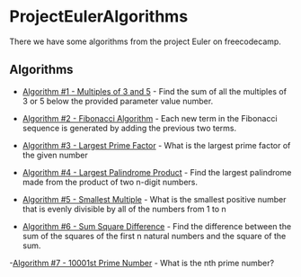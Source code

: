 # ProjectEulerAlgorithms

There we have some algorithms from the project Euler on freecodecamp.


## Algorithms

- [Algorithm #1 - Multiples of 3 and 5](https://github.com/Jcardenas99S/ProjectEulerAlgorithms/blob/master/Algorithms/MultiplesOf3and5.cs) - Find the sum of all the multiples of 3 or 5 below the provided parameter value number.

- [Algorithm #2 - Fibonacci Algorithm](https://github.com/Jcardenas99S/ProjectEulerAlgorithms/blob/master/Algorithms/EvenFibonacciNumbers.cs) - Each new term in the Fibonacci sequence is generated by adding the previous two terms. 

- [Algorithm #3 - Largest Prime Factor](https://github.com/Jcardenas99S/ProjectEulerAlgorithms/blob/master/Algorithms/LargestPrimeFactor.cs) - What is the largest prime factor of the given number

- [Algorithm #4 - Largest Palindrome Product](https://github.com/Jcardenas99S/ProjectEulerAlgorithms/blob/master/Algorithms/LargestPalindromeProduct.cs) - Find the largest palindrome made from the product of two n-digit numbers.

- [Algorithm #5 - Smallest Multiple](https://github.com/Jcardenas99S/ProjectEulerAlgorithms/blob/master/Algorithms/SmallestMultiple.cs) - What is the smallest positive number that is evenly divisible by all of the numbers from 1 to n

- [Algorithm #6 - Sum Square Difference](https://github.com/Jcardenas99S/ProjectEulerAlgorithms/blob/master/Algorithms/SumSquareDifference.cs) - Find the difference between the sum of the squares of the first n natural numbers and the square of the sum.

-[Algorithm #7 - 10001st Prime Number](https://github.com/Jcardenas99S/ProjectEulerAlgorithms/blob/master/Algorithms/10001stPrime.cs) - What is the nth prime number?







